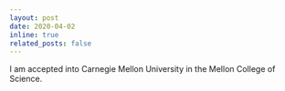 ```yaml
---
layout: post
date: 2020-04-02
inline: true
related_posts: false
---
```


I am accepted into Carnegie Mellon University in the Mellon College of Science.
